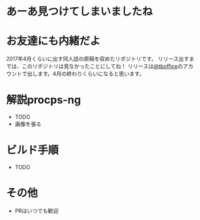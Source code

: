 # あーあ見つけてしまいましたね

# お友達にも内緒だよ

2017年4月くらいに出す同人誌の原稿を収めたリポジトリです。
リリース出すまでは、このリポジトリは見なかったことにしてね！
リリースは[@tboffice](https://twitter.com/tboffice)のアカウントで出します。4月の終わりくらいになると思います。

# 解説procps-ng

- TODO
- 画像を張る

# ビルド手順

- TODO

# その他

- PRはいつでも歓迎
